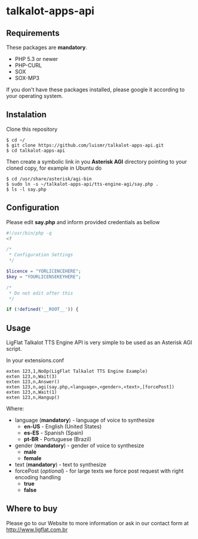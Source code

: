# talkalot-apps-api

## Requirements

These packages are **mandatory**.

* PHP 5.3 or newer
* PHP-CURL
* SOX
* SOX-MP3

If you don't have these packages installed, please google it according to your operating system.

## Instalation

Clone this repository
```
$ cd ~/
$ git clone https://github.com/luismr/talkalot-apps-api.git
$ cd talkalot-apps-api
```

Then create a symbolic link in you **Asterisk AGI** directory pointing to your cloned copy, for example in Ubuntu do

```
$ cd /usr/share/asterisk/agi-bin
$ sudo ln -s ~/talkalot-apps-api/tts-engine-agi/say.php .
$ ls -l say.php
```
## Configuration

Please edit **say.php** and inform provided credentials as bellow

```php
#!/usr/bin/php -q
<?

/*
 * Configuration Settings
 */

$licence = "YORLICENCEHERE";
$key = "YOURLICENSEKEYHERE";

/*
 * Do not edit after this
 */

if (!defined('__ROOT__')) {

```

## Usage

LigFlat Talkalot TTS Engine API is very simple to be used as an Asterisk AGI script.

In your extensions.conf
```
exten 123,1,NoOp(LigFlat Talkalot TTS Engine Example)
exten 123,n,Wait(3)
exten 123,n,Answer()
exten 123,n,agi(say.php,<language>,<gender>,<text>,[forcePost])
exten 123,n,Wait(1)
exten 123,n,Hangup()
```

Where:

- language (**mandatory**) - language of voice to synthesize
   - **en-US** - English (United States)
   - **es-ES** - Spanish (Spain)
   - **pt-BR** - Portuguese (Brazil)
- gender (**mandatory**) - gender of voice to synthesize
   - **male**
   - **female**
- text (**mandatory**) - text to synthesize 
- forcePost (*optional*) - for large texts we force post request with right encoding handling
   - **true**
   - **false**

## Where to buy

Please go to our Website to more information or ask in our contact form at http://www.ligflat.com.br
